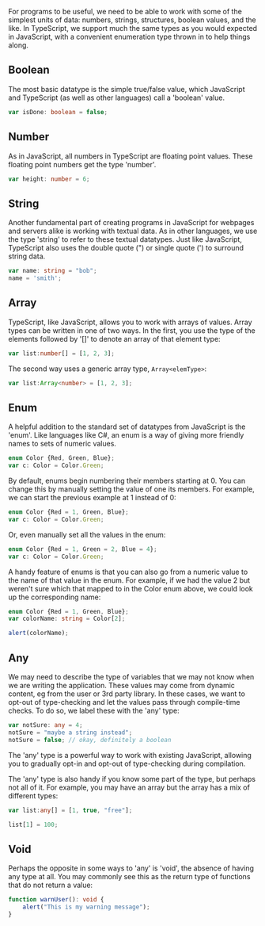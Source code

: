 For programs to be useful, we need to be able to work with some of the simplest units of data: numbers, strings, structures, boolean values, and the like. In TypeScript, we support much the same types as you would expected in JavaScript, with a convenient enumeration type thrown in to help things along.

## Boolean

The most basic datatype is the simple true/false value, which JavaScript and TypeScript (as well as other languages) call a 'boolean' value.

```typescript
var isDone: boolean = false;
```

## Number

As in JavaScript, all numbers in TypeScript are floating point values. These floating point numbers get the type 'number'.

```typescript
var height: number = 6;
```

## String

Another fundamental part of creating programs in JavaScript for webpages and servers alike is working with textual data. As in other languages, we use the type 'string' to refer to these textual datatypes. Just like JavaScript, TypeScript also uses the double quote (") or single quote (') to surround string data.

```typescript
var name: string = "bob";
name = 'smith';
```

## Array

TypeScript, like JavaScript, allows you to work with arrays of values. Array types can be written in one of two ways. In the first, you use the type of the elements followed by '[]' to denote an array of that element type:

```typescript
var list:number[] = [1, 2, 3];
```

The second way uses a generic array type, `Array<elemType>`:

```typescript
var list:Array<number> = [1, 2, 3];
```

## Enum

A helpful addition to the standard set of datatypes from JavaScript is the 'enum'. Like languages like C#, an enum is a way of giving more friendly names to sets of numeric values.

```typescript
enum Color {Red, Green, Blue};
var c: Color = Color.Green;
```

By default, enums begin numbering their members starting at 0. You can change this by manually setting the value of one its members. For example, we can start the previous example at 1 instead of 0:

```typescript
enum Color {Red = 1, Green, Blue};
var c: Color = Color.Green;
```

Or, even manually set all the values in the enum:

```typescript
enum Color {Red = 1, Green = 2, Blue = 4};
var c: Color = Color.Green;
```

A handy feature of enums is that you can also go from a numeric value to the name of that value in the enum. For example, if we had the value 2 but weren't sure which that mapped to in the Color enum above, we could look up the corresponding name:

```typescript
enum Color {Red = 1, Green, Blue};
var colorName: string = Color[2];

alert(colorName);
```


## Any

We may need to describe the type of variables that we may not know when we are writing the application. These values may come from dynamic content, eg from the user or 3rd party library. In these cases, we want to opt-out of type-checking and let the values pass through compile-time checks. To do so, we label these with the 'any' type:

```typescript
var notSure: any = 4;
notSure = "maybe a string instead";
notSure = false; // okay, definitely a boolean
```

The 'any' type is a powerful way to work with existing JavaScript, allowing you to gradually opt-in and opt-out of type-checking during compilation.

The 'any' type is also handy if you know some part of the type, but perhaps not all of it. For example, you may have an array but the array has a mix of different types:

```typescript
var list:any[] = [1, true, "free"];

list[1] = 100;
```


## Void

Perhaps the opposite in some ways to 'any' is 'void', the absence of having any type at all. You may commonly see this as the return type of functions that do not return a value:

```typescript
function warnUser(): void {
    alert("This is my warning message");
}
```
